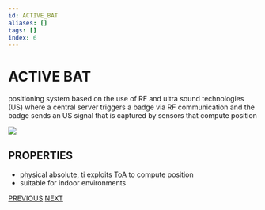 ```yaml
---
id: ACTIVE_BAT
aliases: []
tags: []
index: 6
---
```


# ACTIVE BAT

positioning system based on the use of RF and ultra sound technologies (US) where a central server triggers a badge via RF communication and the badge sends an US signal that is captured by sensors that compute position

![](Pasted%20image%2020240609151742.png)

## PROPERTIES

- physical absolute, ti exploits [ToA](BASE_TECHNIQUES.md) to compute position
- suitable for indoor environments

[PREVIOUS](NO_INFRASTRUCTURE_POSITIONING_SYSTEMS.md) [NEXT](RADAR.md)
